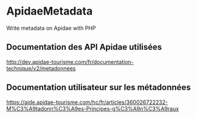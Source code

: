# ApidaeMetadata
Write metadata on Apidae with PHP

## Documentation des API Apidae utilisées
http://dev.apidae-tourisme.com/fr/documentation-technique/v2/metadonnees

## Documentation utilisateur sur les métadonnées
https://aide.apidae-tourisme.com/hc/fr/articles/360026722232-M%C3%A9tadonn%C3%A9es-Principes-g%C3%A9n%C3%A9raux